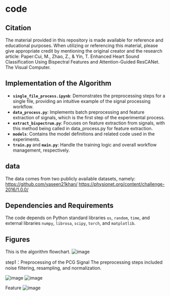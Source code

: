 # code
## Citation
The material provided in this repository is made available for reference and educational purposes. When utilizing or referencing this material, please give appropriate credit by mentioning the original creator and the research article:
Paper:Cui, M., Zhao, Z., & Yin, T. Enhanced Heart Sound Classification Using Bispectral Features and Attention-Guided ResCANet. The Visual Computer.


## Implementation of the Algorithm
- **`single_file_process.ipynb`**: Demonstrates the preprocessing steps for a single file, providing an intuitive example of the signal processing workflow.  
- **`data_process.py`**: Implements batch preprocessing and feature extraction of signals, which is the first step of the experimental process.  
- **`extract_bispectrum.py`**: Focuses on feature extraction from signals, with this method being called in data_process.py for feature extraction.
- **`models`**: Contains the model definitions and related code used in the experiments.  
- **`train.py`** and **`main.py`**: Handle the training logic and overall workflow management, respectively.

## data
The data comes from two publicly available datasets, namely:
https://github.com/yaseen21khan/
https://physionet.org/content/challenge-2016/1.0.0/

## Dependencies and Requirements
The code depends on Python standard libraries `os`, `random`, `time`, and external libraries `numpy`, `librosa`, `scipy`, `torch`, and `matplotlib`.

## Figures
This is the algorithm flowchart.
![image](https://github.com/user-attachments/assets/01509cc2-3a56-4443-9dd2-6b7d7616f6d6)

step1：Preprocessing of the PCG Signal
The preprocessing steps included noise filtering, resampling, and normalization.

![image](https://github.com/user-attachments/assets/f098454a-2572-4363-9c0b-a1ede2b20650)
![image](https://github.com/user-attachments/assets/b0653669-a46f-487e-ae4e-b081998c4681)


Feature
![image](https://github.com/user-attachments/assets/5ea69af3-9031-4d20-8006-8586ee69f4d4)



